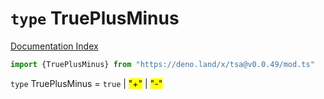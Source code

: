 # `type` TruePlusMinus

[Documentation Index](../README.md)

```ts
import {TruePlusMinus} from "https://deno.land/x/tsa@v0.0.49/mod.ts"
```

`type` TruePlusMinus = `true` | <mark>"+"</mark> | <mark>"-"</mark>